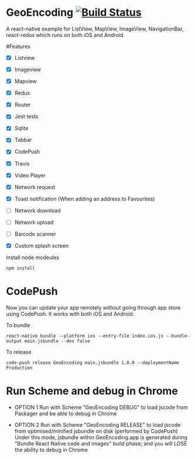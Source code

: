 # GeoEncoding [![Build Status](https://travis-ci.org/LynxITDigital/GeoEncoding.svg?branch=master)](https://travis-ci.org/LynxITDigital/GeoEncoding)

A react-native example for ListView, MapView, ImageView, NavigationBar, react-redux which runs on both iOS and Android

#Features
- [x] Listview
- [x] Imageview
- [x] Mapview
- [x] Redux
- [x] Router
- [x] Jest tests
- [x] Sqlite
- [x] Tabbar
- [x] CodePush
- [x] Travis
- [x] Video Player
- [x] Network request
- [x] Toast notification (When adding an address to Favourites)
- [ ] Network download
- [ ] Network upload
- [ ] Barcode scanner
- [x] Custom splash screen


Install node modeules
```shell
npm install
```

# CodePush
Now you can update your app remotely without going through app store using CodePush. It works with both iOS and Android.

To bundle
```shell
react-native bundle --platform ios --entry-file index.ios.js --bundle-output main.jsbundle --dev false
```

To release
```shell
code-push release GeoEncoding main.jsbundle 1.0.0 --deploymentName Production
```
# Run Scheme and debug in Chrome
* OPTION 1
Run with Scheme "GeoEncoding DEBUG" to load jscode from Packager and be able to debug in Chrome

* OPTION 2
Run with Scheme "GeoEncoding RELEASE" to load jscode from optimised/minified jsbundle on disk (performed by CodePush)
Under this mode, jsbundle within GeoEncoding.app is generated during "Bundle React Native code and images" build phase;
and you will LOSE the ability to debug in Chrome
